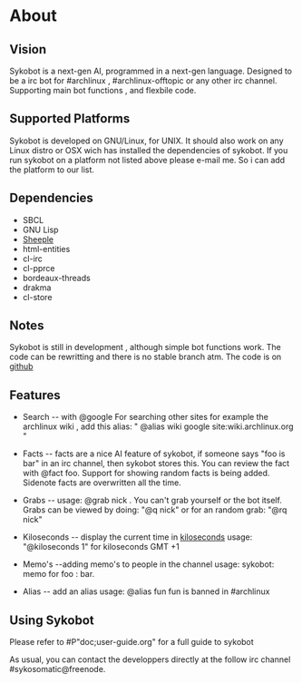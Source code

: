 About
=====

Vision
------

Sykobot is a next-gen AI, programmed in a next-gen language. Designed to be a irc bot for #archlinux , #archlinux-offtopic or any other irc channel. Supporting main bot functions , and flexbile code.


Supported Platforms
-------------------

Sykobot is developed on GNU/Linux, for UNIX. It should also work on any Linux distro or OSX wich has installed the dependencies of sykobot. 
If you run sykobot on a platform not listed above please e-mail me. So i can add the platform to our list.


Dependencies
------------
* SBCL
* GNU Lisp
* [Sheeple][1]
* html-entities
* cl-irc
* cl-pprce
* bordeaux-threads
* drakma
* cl-store


Notes
-----

Sykobot is still in development , although simple bot functions work. The code can be rewritting and there is no stable branch atm. The code is on [github][2]


Features
--------

* Search -- with @google <keyword> 
	For searching other sites for example the archlinux wiki , add this alias: " @alias wiki google site:wiki.archlinux.org "
	

* Facts -- facts are a nice AI feature of sykobot, if someone says  "foo is bar" in an irc channel, then sykobot stores this. You can review the fact with @fact foo. Support for showing random facts is being added. Sidenote facts are overwritten all the time.

* Grabs -- usage: @grab nick . You can't grab yourself or the bot itself. Grabs can be viewed by doing: "@q nick" or for an random grab: "@rq nick"
	

* Kiloseconds -- display the current time in [kiloseconds][3] 
		usage: "@kiloseconds 1"  for kiloseconds GMT +1

* Memo's   --adding memo's to people in the channel
		usage:  sykobot: memo for foo :  bar.

* Alias  -- add an alias 
		usage: @alias fun fun is banned in #archlinux


Using Sykobot
-------------

Please refer to #P"doc;user-guide.org" for a full guide to sykobot

As usual, you can contact the developpers directly at the follow irc channel #sykosomatic@freenode.  


[1]: http://github.com/sykopomp/sheeple
[2]: http://github.com/sykopomp/sykobot
[3]: http://bavardage.github.com/Kiloseconds
